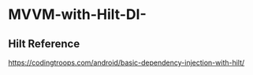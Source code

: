 # MVVM-with-Hilt-DI-

## Hilt Reference 
https://codingtroops.com/android/basic-dependency-injection-with-hilt/

